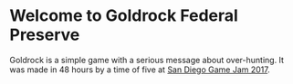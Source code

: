 # Welcome to Goldrock Federal Preserve

Goldrock is a simple game with a serious message about over-hunting. It was made in 48 hours by a time of five at [San Diego Game Jam 2017](https://itch.io/jam/sd2017).
